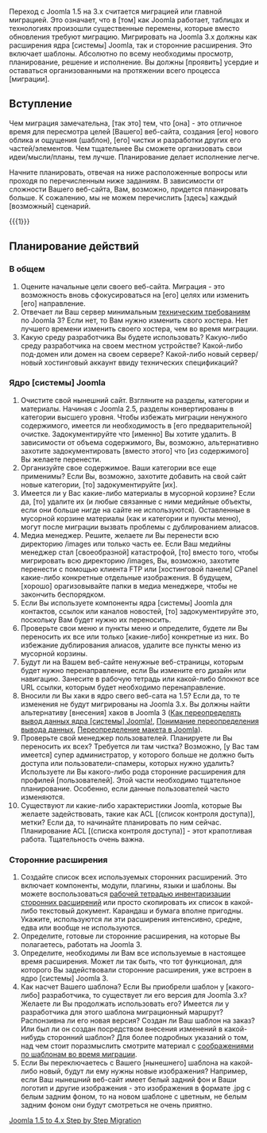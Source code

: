 <!-- Filename: Planning_Migration_-_Joomla_1.5_to_4 / Display title: Планирование миграции - с Joomla 1.5 на 3 -->

Переход с Joomla 1.5 на 3.х считается миграцией или главной миграцией.
Это означает, что в \[том\] как Joomla работает, таблицах и технологиях
произошли существенные перемены, которые вместо обновления требуют
миграцию. Мигрировать на Joomla 3.x должны как расширения ядра
\[системы\] Joomla, так и сторонние расширения. Это включает шаблоны.
Абсолютно по всему необходимы просмотр, планирование, решение и
исполнение. Вы должны \[проявить\] усердие и оставаться организованными
на протяжении всего процесса \[миграции\].

## Вступление

Чем миграция замечательна, \[так это\] тем, что \[она\] - это отличное
время для пересмотра целей \[Вашего\] веб-сайта, создания \[его\] нового
облика и ощущения (шаблон), \[его\] чистки и разработки других его
частей/элементов. Чем тщательнее Вы сможете организовать свои
идеи/мысли/планы, тем лучше. Планирование делает исполнение легче.

Начните планировать, отвечая на ниже расположенные вопросы или проходя
по перечисленным ниже заданиям. В зависимости от сложности Вашего
веб-сайта, Вам, возможно, придется планировать больше. К сожалению, мы
не можем перечислить \[здесь\] каждый \[возможный\] сценарий.

{{{1}}}

## Планирование действий

### В общем

1.  Оцените начальные цели своего веб-сайта. Миграция - это возможность
    вновь сфокусироваться на \[его\] целях или изменить \[его\]
    направление.
2.  Отвечает ли Ваш сервер минимальным
    <a href="http://www.joomla.org/about-joomla/technical-requirements.html"
    class="external text" target="_blank"
    rel="noreferrer noopener">техническим требованиям</a> по Joomla 3?
    Если нет, то Вам нужно изменить свого хостера. Нет лучшего времени
    изменить своего хостера, чем во время миграции.
3.  Какую среду разработчика Вы будете использовать? Какую-либо среду
    разработчика на своем местном устройстве? Какой-либо под-домен или
    домен на своем сервере? Какой-либо новый сервер/новый хостинговый
    аккаунт ввиду технических спецификаций?

### Ядро \[системы\] Joomla

1.  Очистите свой нынешний сайт. Взгляните на разделы, категории и
    материалы. Начиная с Joomla 2.5, разделы конвертированы в категории
    высшего уровня. Чтобы избежать миграции ненужного содержимого,
    имеется ли необходимость в \[его предварительной\] очистке.
    Задокументируйте что \[именно\] Вы хотите удалить. В зависимости от
    объема содержимого, Вы, возможно, альтернативно захотите
    задокументировать \[вместо этого\] что \[из содержимого\] Вы желаете
    перенести.
2.  Организуйте свое содержимое. Ваши категории все еще применимы? Если
    Вы, возможно, захотите добавить на свой сайт новые категории, \[то\]
    задокументируйте \[их\].
3.  Имеется ли у Вас какие-либо материалы в мусорной корзине? Если да,
    \[то\] удалите их (и любые связанные с ними медийные объекты, если
    они больше нигде на сайте не используются). Оставленные в мусорной
    корзине материалы (как и категории и пункты меню), могут после
    миграции вызвать проблемы с дублированием алиасов.
4.  Медиа менеджер. Решите, желаете ли Вы перенести всю директорию
    /images или только часть ее. Если Ваш медийны менеджер стал
    \[своеобразной\] катастрофой, \[то\] вместо того, чтобы мигрировать
    всю директорию /images, Вы, возможно, захотите перенести с помощью
    клиента FTP или \[хостинговой панели\] CPanel какие-либо конкретные
    отдельные изображения. В будущем, \[хорошо\] орагизовывайте папки в
    медиа менеджере, чтобы не закончить беспорядком.
5.  Если Вы используете компоненты ядра \[системы\] Joomla для
    контактов, ссылок или каналов новостей, \[то\] задокументируйте это,
    поскольку Вам будет нужно их переносить.
6.  Проверьте свои меню и пункты меню и определите, будете ли Вы
    переносить их все или только \[какие-либо\] конкретные из них. Во
    избежание дублирования алиасов, удалите все пункты меню из мусорной
    корзины.
7.  Будут ли на Вашем веб-сайте ненужные веб-страницы, которым будет
    нужно перенаправление, если Вы измените его дизайн или навигацию.
    Занесите в рабочую тетрадь или какой-либо блокнот все URL ссылки,
    которым будет необходимо перенаправление.
1.  Вносили ли Вы хаки в ядро свего веб-сата на 1.5? Если да, то те
    изменения не будут мигрированы на Joomla 3.х. Вы должны найти
    альтернативу \[внесения\] хаков в Joomla 3 (<a
    href="https://docs.joomla.org/How_to_override_the_output_from_the_Joomla!_core"
    class="new"
    title="Special:MyLanguage/How to override the output from the Joomla! core (page does not exist)">Как
    переопределять вывод данных ядра [системы] Joomla!</a>, [Понимание
    переопределения вывода
    данных](https://docs.joomla.org/Understanding_Output_Overrides "Special:MyLanguage/Understanding Output Overrides"),
    [Переопределение макета в
    Joomla](https://docs.joomla.org/Layout_Overrides_in_Joomla "Special:MyLanguage/Layout Overrides in Joomla")).
2.  Проверьте свой менеджер пользователей. Планируете ли Вы переносить
    их всех? Требуется ли там чистка? Возможно, \[у Вас там имеется\]
    супер администратор, у которого больше не должно быть доступа или
    пользователи-спамеры, которых нужно удалить? Используете ли Вы
    какого-либо рода сторонние расширения для профилей
    \[пользователей\]. Этой части необходимо тщательное планирование.
    Особенно, если данные пользователей часто изменяются.
3.  Существуют ли какие-либо характеристики Joomla, которые Вы желаете
    задействовать, такие как ACL \[(список контроля доступа)\], метки?
    Если да, то начинайте планировать по ним сейчас. Планирование ACL
    \[(списка контроля доступа)\] - этот крапотливая работа.
    Тщательность очень важна.

### Сторонние расширения

1.  Создайте список всех используемых сторонних расширений. Это включает
    компоненты, модули, плагины, языки и шаблоны. Вы можете
    воспользоваться <a
    href="https://docs.joomla.org/images/5/59/Third-Party_Extension_Inventory_Worksheet.pdf"
    class="external text" target="_blank" rel="noreferrer noopener">рабочей
    тетрадью инвентаризации сторонних расширений</a> или просто
    скопировать их список в какой-либо текстовый документ. Карандаш и
    бумага вполне пригодны. Укажите, используются ли эти расширения
    интенсивно, средне, едва или вообще не используются.
1.  Определите, готовые ли сторонние расширения, на которые Вы
    полагаетесь, работать на Joomla 3.
2.  Определите, необходимы ли Вам все используемые в настоящее время
    расширения. Может ли так быть, что тот функционал, для которого Вы
    задействовали сторонние расширения, уже встроен в ядро \[системы\]
    Joomla 3.
3.  Как насчет Вашего шаблона? Если Вы приобрели шаблон у
    \[какого-либо\] разработчика, то существует ли его версия для Joomla
    3.x? Желаете ли Вы продолжать использовать его? Имеется ли у
    разработчика для этого шаблона миграционный маршрут? Распонзивна ли
    его новая версия? Создан ли Ваш шаблон на заказ? Или был ли он
    создан посредством внесения изменений в какой-нибудь сторонний
    шаблон? Для более подробных указаний о том, над чем стоит
    поразмыслить смотрите материал с [соображениями по шаблонам во время
    миграции](https://docs.joomla.org/Template_Considerations_During_Migration "Special:MyLanguage/Template Considerations During Migration").
1.  Если Вы переключаетесь с Вашего \[нынешнего\] шаблона на какой-либо
    новый, будут ли ему нужны новые изображения? Например, если Ваш
    нынешний веб-сайт имеет белый задний фон и Ваши логотип и другие
    изображения - это изображения в формате .jpg с белым задним фоном,
    то на новом шаблоне с цветным, не белым задним фоном они будут
    смотреться не очень приятно.

<a
href="https://docs.joomla.org/Joomla_1.5_to_4.x_Step_by_Step_Migration"
id="content-button" class="button expand">Joomla 1.5 to 4.x Step by Step
Migration</a>

